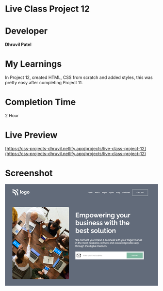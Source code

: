# Live Class Project 12

# Developer
**Dhruvil Patel**

# My Learnings
In Project 12, created HTML, CSS from scratch and added styles, this was pretty easy after completing Project 11.

# Completion Time
2 Hour

# Live Preview
[https://css-projects-dhruvil.netlify.app/projects/live-class-project-12](https://css-projects-dhruvil.netlify.app/projects/live-class-project-12)

# Screenshot
![image](./result12.png)
